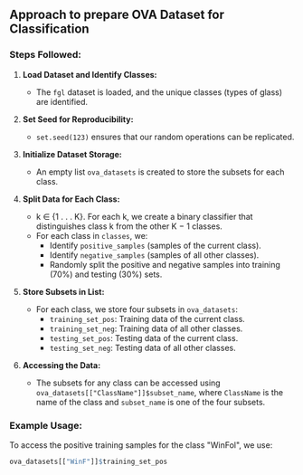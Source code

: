 ## Approach to prepare OVA Dataset for Classification

### Steps Followed:

1. **Load Dataset and Identify Classes:**
    - The `fgl` dataset is loaded, and the unique classes (types of glass) are identified.

2. **Set Seed for Reproducibility:**
    - `set.seed(123)` ensures that our random operations can be replicated.

3. **Initialize Dataset Storage:**
    - An empty list `ova_datasets` is created to store the subsets for each class.

4. **Split Data for Each Class:**
    - k ∈ {1 . . . K}. For each k, we create a binary classifier that distinguishes class k from the other K − 1
      classes.
    - For each class in `classes`, we:
        - Identify `positive_samples` (samples of the current class).
        - Identify `negative_samples` (samples of all other classes).
        - Randomly split the positive and negative samples into training (70%) and testing (30%) sets.

5. **Store Subsets in List:**
    - For each class, we store four subsets in `ova_datasets`:
        - `training_set_pos`: Training data of the current class.
        - `training_set_neg`: Training data of all other classes.
        - `testing_set_pos`: Testing data of the current class.
        - `testing_set_neg`: Testing data of all other classes.

6. **Accessing the Data:**
    - The subsets for any class can be accessed using `ova_datasets[["ClassName"]]$subset_name`, where `ClassName` is
      the name of the class and `subset_name` is one of the four subsets.

### Example Usage:

To access the positive training samples for the class "WinFol", we use:

```r
ova_datasets[["WinF"]]$training_set_pos
